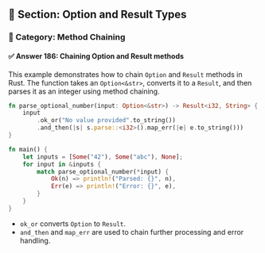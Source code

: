 ## 📘 Section: Option and Result Types  
### 🔹 Category: Method Chaining  
#### ✅ Answer 186: Chaining Option and Result methods

This example demonstrates how to chain `Option` and `Result` methods in Rust. The function takes an `Option<&str>`, converts it to a `Result`, and then parses it as an integer using method chaining.

```rust
fn parse_optional_number(input: Option<&str>) -> Result<i32, String> {
    input
        .ok_or("No value provided".to_string())
        .and_then(|s| s.parse::<i32>().map_err(|e| e.to_string()))
}

fn main() {
    let inputs = [Some("42"), Some("abc"), None];
    for input in &inputs {
        match parse_optional_number(*input) {
            Ok(n) => println!("Parsed: {}", n),
            Err(e) => println!("Error: {}", e),
        }
    }
}
```

- `ok_or` converts `Option` to `Result`.
- `and_then` and `map_err` are used to chain further processing and error handling.
